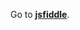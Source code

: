 Go to **[jsfiddle](http://jsfiddle.net/gh/get/library/pure/1borodat1/EloquentJS/tree/master/charapter10)**.